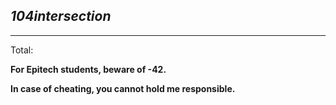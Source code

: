 *104intersection*
---
---

Total:

**For Epitech students, beware of -42.**

**In case of cheating, you cannot hold me responsible.**
